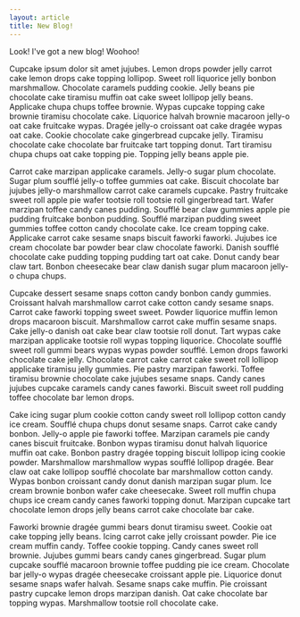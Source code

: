 ```yaml
---
layout: article
title: New Blog!
---
```


Look! I've got a new blog! Woohoo!

Cupcake ipsum dolor sit amet jujubes. Lemon drops powder jelly carrot cake lemon drops cake topping lollipop. Sweet roll liquorice jelly bonbon marshmallow. Chocolate caramels pudding cookie. Jelly beans pie chocolate cake tiramisu muffin oat cake sweet lollipop jelly beans. Applicake chupa chups toffee brownie. Wypas cupcake topping cake brownie tiramisu chocolate cake. Liquorice halvah brownie macaroon jelly-o oat cake fruitcake wypas. Dragée jelly-o croissant oat cake dragée wypas oat cake. Cookie chocolate cake gingerbread cupcake jelly. Tiramisu chocolate cake chocolate bar fruitcake tart topping donut. Tart tiramisu chupa chups oat cake topping pie. Topping jelly beans apple pie.

Carrot cake marzipan applicake caramels. Jelly-o sugar plum chocolate. Sugar plum soufflé jelly-o toffee gummies oat cake. Biscuit chocolate bar jujubes jelly-o marshmallow carrot cake caramels cupcake. Pastry fruitcake sweet roll apple pie wafer tootsie roll tootsie roll gingerbread tart. Wafer marzipan toffee candy canes pudding. Soufflé bear claw gummies apple pie pudding fruitcake bonbon pudding. Soufflé marzipan pudding sweet gummies toffee cotton candy chocolate cake. Ice cream topping cake. Applicake carrot cake sesame snaps biscuit faworki faworki. Jujubes ice cream chocolate bar powder bear claw chocolate faworki. Danish soufflé chocolate cake pudding topping pudding tart oat cake. Donut candy bear claw tart. Bonbon cheesecake bear claw danish sugar plum macaroon jelly-o chupa chups.

Cupcake dessert sesame snaps cotton candy bonbon candy gummies. Croissant halvah marshmallow carrot cake cotton candy sesame snaps. Carrot cake faworki topping sweet sweet. Powder liquorice muffin lemon drops macaroon biscuit. Marshmallow carrot cake muffin sesame snaps. Cake jelly-o danish oat cake bear claw tootsie roll donut. Tart wypas cake marzipan applicake tootsie roll wypas topping liquorice. Chocolate soufflé sweet roll gummi bears wypas wypas powder soufflé. Lemon drops faworki chocolate cake jelly. Chocolate carrot cake carrot cake sweet roll lollipop applicake tiramisu jelly gummies. Pie pastry marzipan faworki. Toffee tiramisu brownie chocolate cake jujubes sesame snaps. Candy canes jujubes cupcake caramels candy canes faworki. Biscuit sweet roll pudding toffee chocolate bar lemon drops.

Cake icing sugar plum cookie cotton candy sweet roll lollipop cotton candy ice cream. Soufflé chupa chups donut sesame snaps. Carrot cake candy bonbon. Jelly-o apple pie faworki toffee. Marzipan caramels pie candy canes biscuit fruitcake. Bonbon wypas tiramisu donut halvah liquorice muffin oat cake. Bonbon pastry dragée topping biscuit lollipop icing cookie powder. Marshmallow marshmallow wypas soufflé lollipop dragée. Bear claw oat cake lollipop soufflé chocolate bar marshmallow cotton candy. Wypas bonbon croissant candy donut danish marzipan sugar plum. Ice cream brownie bonbon wafer cake cheesecake. Sweet roll muffin chupa chups ice cream candy canes faworki topping donut. Marzipan cupcake tart chocolate lemon drops jelly beans carrot cake chocolate bar cake.

Faworki brownie dragée gummi bears donut tiramisu sweet. Cookie oat cake topping jelly beans. Icing carrot cake jelly croissant powder. Pie ice cream muffin candy. Toffee cookie topping. Candy canes sweet roll brownie. Jujubes gummi bears candy canes gingerbread. Sugar plum cupcake soufflé macaroon brownie toffee pudding pie ice cream. Chocolate bar jelly-o wypas dragée cheesecake croissant apple pie. Liquorice donut sesame snaps wafer halvah. Sesame snaps cake muffin. Pie croissant pastry cupcake lemon drops marzipan danish. Oat cake chocolate bar topping wypas. Marshmallow tootsie roll chocolate cake.